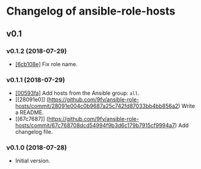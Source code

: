 Changelog of ansible-role-hosts
===============================

## v0.1

### v0.1.2 (2018-07-29)

* [[6cb108e]](https://github.com/9fv/ansible-role-hosts/commit/6cb108ec8c17ba6e44dcf12c641dc51f43832d8f) Fix role name.

### v0.1.1 (2018-07-29)

* [[00593fa]](https://github.com/9fv/ansible-role-hosts/commit/00593fa6e563ca97b85053bdab4e6a7aef799eb2) Add hosts from the Ansible group: `all`.
* [[28091e0]] (https://github.com/9fv/ansible-role-hosts/commit/28091e004c0b9687a25c742fd87033bb4bb856a2) Write a README.
* [[67c7687]] (https://github.com/9fv/ansible-role-hosts/commit/67c768708dcd54994f9b3d6c179b7915cf9994a7) Add changelog file.


### v0.1.0 (2018-07-28)

* Initial version.
